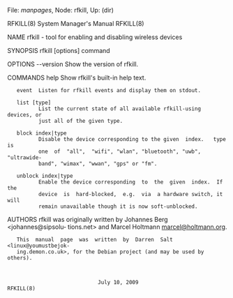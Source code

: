 File: *manpages*,  Node: rfkill,  Up: (dir)

RFKILL(8)                   System Manager's Manual                  RFKILL(8)



NAME
       rfkill - tool for enabling and disabling wireless devices

SYNOPSIS
       rfkill [options] command

OPTIONS
       --version
              Show the version of rfkill.

COMMANDS
       help   Show rfkill's built-in help text.

       event  Listen for rfkill events and display them on stdout.

       list [type]
              List the current state of all available rfkill-using devices, or
              just all of the given type.

       block index|type
              Disable the device corresponding to the given  index.   type  is
              one  of  "all",  "wifi", "wlan", "bluetooth", "uwb", "ultrawide‐
              band", "wimax", "wwan", "gps" or "fm".

       unblock index|type
              Enable the device corresponding  to  the  given  index.  If  the
              device  is  hard-blocked,  e.g.  via  a hardware switch, it will
              remain unavailable though it is now soft-unblocked.

AUTHORS
       rfkill was  originally  written  by  Johannes  Berg  <johannes@sipsolu‐
       tions.net> and Marcel Holtmann <marcel@holtmann.org>.

       This  manual  page  was  written  by  Darren  Salt <linux@youmustbejok‐
       ing.demon.co.uk>, for the Debian project (and may be used by others).



                                 July 10, 2009                       RFKILL(8)
